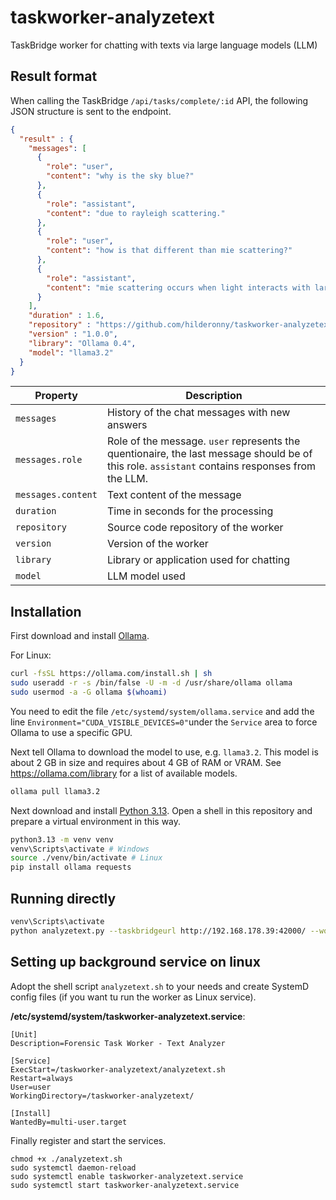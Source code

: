 # taskworker-analyzetext
TaskBridge worker for chatting with texts via large language models (LLM)

## Result format

When calling the TaskBridge `/api/tasks/complete/:id` API, the following JSON structure is sent to the endpoint.

```json
{
  "result" : {
    "messages": [
      {
        "role": "user",
        "content": "why is the sky blue?"
      },
      {
        "role": "assistant",
        "content": "due to rayleigh scattering."
      },
      {
        "role": "user",
        "content": "how is that different than mie scattering?"
      },
      {
        "role": "assistant",
        "content": "mie scattering occurs when light interacts with larger particles in the air."
      }
    ],
    "duration" : 1.6,
    "repository" : "https://github.com/hilderonny/taskworker-analyzetext",
    "version" : "1.0.0",
    "library": "Ollama 0.4",
    "model": "llama3.2"
  }
}
```

|Property|Description|
|---|---|
|`messages`|History of the chat messages with new answers|
|`messages.role`|Role of the message. `user` represents the quentionaire, the last message should be of this role. `assistant` contains responses from the LLM.|
|`messages.content`|Text content of the message|
|`duration`|Time in seconds for the processing|
|`repository`|Source code repository of the worker|
|`version`|Version of the worker|
|`library`|Library or application used for chatting|
|`model`|LLM model used|

## Installation

First download and install [Ollama](https://ollama.com/download).

For Linux:

```sh
curl -fsSL https://ollama.com/install.sh | sh
sudo useradd -r -s /bin/false -U -m -d /usr/share/ollama ollama
sudo usermod -a -G ollama $(whoami)
```

You need to edit the file `/etc/systemd/system/ollama.service` and add the line `Environment="CUDA_VISIBLE_DEVICES=0"`under the `Service` area to force Ollama to use a specific GPU.

Next tell Ollama to download the model to use, e.g. `llama3.2`. This model is about 2 GB in size and requires about 4 GB of RAM or VRAM. See https://ollama.com/library for a list of available models.

```sh
ollama pull llama3.2
```

Next download and install [Python 3.13](https://www.python.org/downloads/release/python-3130/). Open a shell in this repository and prepare a virtual environment in this way.

```sh
python3.13 -m venv venv
venv\Scripts\activate # Windows
source ./venv/bin/activate # Linux
pip install ollama requests
```

## Running directly

```sh
venv\Scripts\activate
python analyzetext.py --taskbridgeurl http://192.168.178.39:42000/ --worker ROG --model llama3.2
```

## Setting up background service on linux

Adopt the shell script `analyzetext.sh` to your needs and create SystemD config files (if you want tu run the worker as Linux service).

**/etc/systemd/system/taskworker-analyzetext.service**:

```
[Unit]
Description=Forensic Task Worker - Text Analyzer

[Service]
ExecStart=/taskworker-analyzetext/analyzetext.sh
Restart=always
User=user
WorkingDirectory=/taskworker-analyzetext/

[Install]
WantedBy=multi-user.target
```

Finally register and start the services.

```
chmod +x ./analyzetext.sh
sudo systemctl daemon-reload
sudo systemctl enable taskworker-analyzetext.service
sudo systemctl start taskworker-analyzetext.service
```
